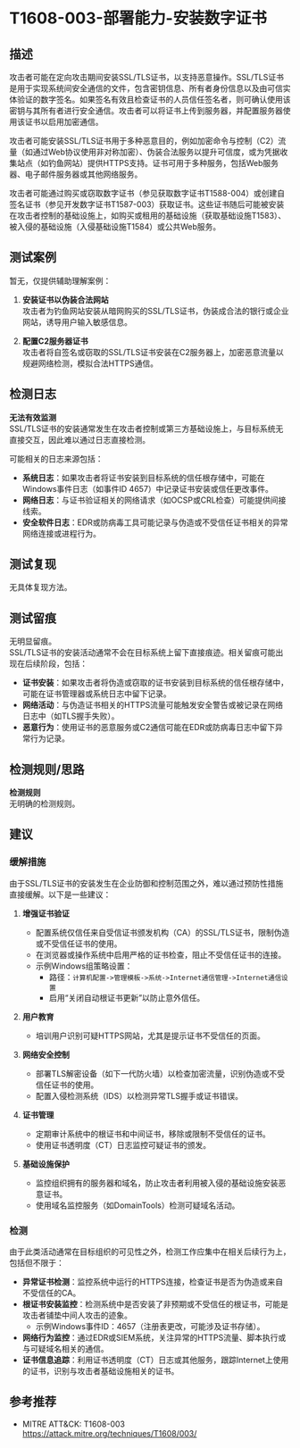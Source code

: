# T1608-003-部署能力-安装数字证书

## 描述

攻击者可能在定向攻击期间安装SSL/TLS证书，以支持恶意操作。SSL/TLS证书是用于实现系统间安全通信的文件，包含密钥信息、所有者身份信息以及由可信实体验证的数字签名。如果签名有效且检查证书的人员信任签名者，则可确认使用该密钥与其所有者进行安全通信。攻击者可以将证书上传到服务器，并配置服务器使用该证书以启用加密通信。

攻击者可能安装SSL/TLS证书用于多种恶意目的，例如加密命令与控制（C2）流量（如通过Web协议使用非对称加密）、伪装合法服务以提升可信度，或为凭据收集站点（如钓鱼网站）提供HTTPS支持。证书可用于多种服务，包括Web服务器、电子邮件服务器或其他网络服务。

攻击者可能通过购买或窃取数字证书（参见获取数字证书T1588-004）或创建自签名证书（参见开发数字证书T1587-003）获取证书。这些证书随后可能被安装在攻击者控制的基础设施上，如购买或租用的基础设施（获取基础设施T1583）、被入侵的基础设施（入侵基础设施T1584）或公共Web服务。

## 测试案例

暂无，仅提供辅助理解案例：

1. **安装证书以伪装合法网站**  
   攻击者为钓鱼网站安装从暗网购买的SSL/TLS证书，伪装成合法的银行或企业网站，诱导用户输入敏感信息。

2. **配置C2服务器证书**  
   攻击者将自签名或窃取的SSL/TLS证书安装在C2服务器上，加密恶意流量以规避网络检测，模拟合法HTTPS通信。

## 检测日志

**无法有效监测**  
SSL/TLS证书的安装通常发生在攻击者控制或第三方基础设施上，与目标系统无直接交互，因此难以通过日志直接检测。

可能相关的日志来源包括：

- **系统日志**：如果攻击者将证书安装到目标系统的信任根存储中，可能在Windows事件日志（如事件ID 4657）中记录证书安装或信任更改事件。
- **网络日志**：与证书验证相关的网络请求（如OCSP或CRL检查）可能提供间接线索。
- **安全软件日志**：EDR或防病毒工具可能记录与伪造或不受信任证书相关的异常网络连接或进程行为。

## 测试复现

无具体复现方法。  

## 测试留痕

无明显留痕。  
SSL/TLS证书的安装活动通常不会在目标系统上留下直接痕迹。相关留痕可能出现在后续阶段，包括：

- **证书安装**：如果攻击者将伪造或窃取的证书安装到目标系统的信任根存储中，可能在证书管理器或系统日志中留下记录。
- **网络活动**：与伪造证书相关的HTTPS流量可能触发安全警告或被记录在网络日志中（如TLS握手失败）。
- **恶意行为**：使用证书的恶意服务或C2通信可能在EDR或防病毒日志中留下异常行为记录。

## 检测规则/思路

**检测规则**  
无明确的检测规则。

## 建议

### 缓解措施

由于SSL/TLS证书的安装发生在企业防御和控制范围之外，难以通过预防性措施直接缓解。以下是一些建议：

1. **增强证书验证**  
   - 配置系统仅信任来自受信证书颁发机构（CA）的SSL/TLS证书，限制伪造或不受信任证书的使用。  
   - 在浏览器或操作系统中启用严格的证书检查，阻止不受信任证书的连接。  
   - 示例Windows组策略设置：
     - 路径：`计算机配置->管理模板->系统->Internet通信管理->Internet通信设置`
     - 启用“关闭自动根证书更新”以防止意外信任。

2. **用户教育**  
   - 培训用户识别可疑HTTPS网站，尤其是提示证书不受信任的页面。  

3. **网络安全控制**  
   - 部署TLS解密设备（如下一代防火墙）以检查加密流量，识别伪造或不受信任证书的使用。  
   - 配置入侵检测系统（IDS）以检测异常TLS握手或证书错误。

4. **证书管理**  
   - 定期审计系统中的根证书和中间证书，移除或限制不受信任的证书。  
   - 使用证书透明度（CT）日志监控可疑证书的颁发。  

5. **基础设施保护**  
   - 监控组织拥有的服务器和域名，防止攻击者利用被入侵的基础设施安装恶意证书。  
   - 使用域名监控服务（如DomainTools）检测可疑域名活动。

### 检测

由于此类活动通常在目标组织的可见性之外，检测工作应集中在相关后续行为上，包括但不限于：  
- **异常证书检测**：监控系统中运行的HTTPS连接，检查证书是否为伪造或来自不受信任的CA。  
- **根证书安装监控**：检测系统中是否安装了非预期或不受信任的根证书，可能是攻击者铺垫中间人攻击的迹象。  
  - 示例Windows事件ID：4657（注册表更改，可能涉及证书存储）。  
- **网络行为监控**：通过EDR或SIEM系统，关注异常的HTTPS流量、脚本执行或与可疑域名相关的通信。  
- **证书信息追踪**：利用证书透明度（CT）日志或其他服务，跟踪Internet上使用的证书，识别与攻击者基础设施相关的证书。

## 参考推荐

- MITRE ATT&CK: T1608-003  
  <https://attack.mitre.org/techniques/T1608/003/>